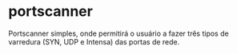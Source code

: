 # portscanner
Portscanner simples, onde permitirá o usuário a fazer três tipos de varredura (SYN, UDP e Intensa) das portas de rede.
